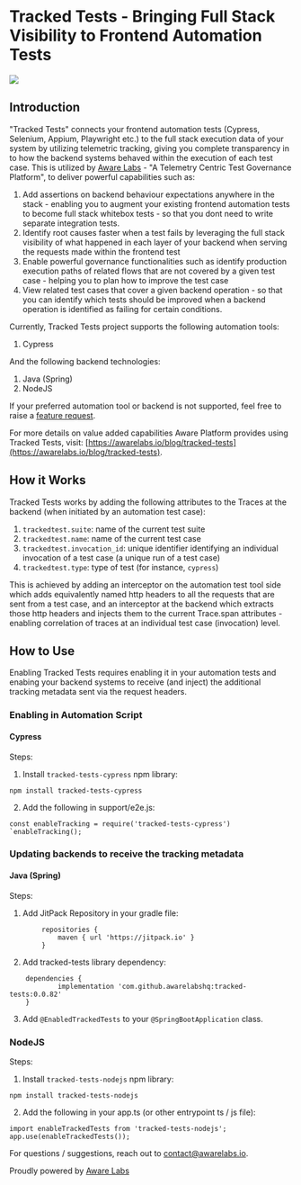 # Tracked Tests - Bringing Full Stack Visibility to Frontend Automation Tests
[![](https://jitpack.io/v/awarelabshq/tracked-tests.svg)](https://jitpack.io/#awarelabshq/tracked-tests)

## Introduction

"Tracked Tests" connects your frontend automation tests (Cypress, Selenium, Appium, Playwright etc.) to the full stack execution data of your system by utilizing telemetric tracking, giving you complete transparency in to how the backend systems behaved within the execution of each test case. This is utilized by [Aware Labs](https://awarelabs.io) - "A Telemetry Centric Test Governance Platform", to deliver powerful capabilities such as:
1) Add assertions on backend behaviour expectations anywhere in the stack - enabling you to augment your existing frontend automation tests to become full stack whitebox tests - so that you dont need to write separate integration tests.
2) Identify root causes faster when a test fails by leveraging the full stack visibility of what happened in each layer of your backend when serving the requests made within the frontend test
3) Enable powerful governance functionalities such as identify production execution paths of related flows that are not covered by a given test case - helping you to plan how to improve the test case
4) View related test cases that cover a given backend operation - so that you can identify which tests should be improved when a backend operation is identified as failing for certain conditions.

Currently, Tracked Tests project supports the following automation tools:
1) Cypress

And the following backend technologies:
1) Java (Spring)
2) NodeJS

If your preferred automation tool or backend is not supported, feel free to raise a [feature request](https://github.com/awarelabshq/tracked-tests/issues/new).

For more details on value added capabilities Aware Platform provides using Tracked Tests, visit: [https://awarelabs.io/blog/tracked-tests](https://awarelabs.io/blog/tracked-tests).

## How it Works

Tracked Tests works by adding the following attributes to the Traces at the backend (when initiated by an automation test case):

1) `trackedtest.suite`: name of the current test suite
2) `trackedtest.name`: name of the current test case
3) `trackedtest.invocation_id`: unique identifier identifying an individual invocation of a test case (a unique run of a test case)
4) `trackedtest.type`: type of test (for instance, `cypress`)

This is achieved by adding an interceptor on the automation test tool side which adds equivalently named http headers to all the requests that are sent from a test case, and an interceptor at the backend which extracts those http headers and injects them to the current Trace.span attributes - enabling correlation of traces at an individual test case (invocation) level.

## How to Use

Enabling Tracked Tests requires enabling it in your automation tests and enabing your backend systems to receive (and inject) the additional tracking metadata sent via the request headers.

### Enabling in Automation Script

#### Cypress

Steps:

1) Install `tracked-tests-cypress` npm library:  

```
npm install tracked-tests-cypress
``` 

  
2) Add the following in support/e2e.js:  

```
const enableTracking = require('tracked-tests-cypress')
`enableTracking();
```

  
### Updating backends to receive the tracking metadata

#### Java (Spring)

Steps:

1. Add JitPack Repository in your gradle file:

```
		repositories {
			maven { url 'https://jitpack.io' }
		}
```

2. Add tracked-tests library dependency:

```
	dependencies {
	        implementation 'com.github.awarelabshq:tracked-tests:0.0.82'
	}
```
  
3. Add `@EnabledTrackedTests` to your `@SpringBootApplication` class.

### NodeJS

Steps:

1. Install `tracked-tests-nodejs` npm library:  

```
npm install tracked-tests-nodejs
```

  
2. Add the following in your app.ts (or other entrypoint ts / js file):  

```
import enableTrackedTests from 'tracked-tests-nodejs';
app.use(enableTrackedTests());
```


For questions / suggestions, reach out to [contact@awarelabs.io](mailto:contact@awarelabs.io).

Proudly powered by [Aware Labs](https://awarelabs.io)

